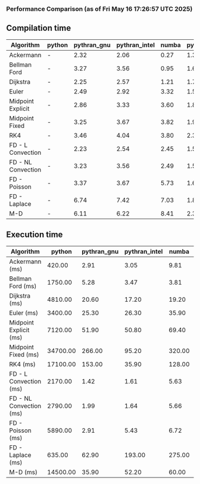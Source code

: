 ### Performance Comparison (as of Fri May 16 17:26:57 UTC 2025)
## Compilation time
Algorithm                 | python                    | pythran_gnu               | pythran_intel             | numba                     | pyccel_gnu_c              | pyccel_gnu_fortran        | pyccel_intel_c            | pyccel_intel_fortran     
------------------------- | ------------------------- | ------------------------- | ------------------------- | ------------------------- | ------------------------- | ------------------------- | ------------------------- | -------------------------
Ackermann                 | -                         | 2.32                      | 2.06                      | 0.27                      | 1.33                      | 1.35                      | 1.39                      | -                        
Bellman Ford              | -                         | 3.27                      | 3.56                      | 0.95                      | 1.63                      | 1.51                      | 1.63                      | -                        
Dijkstra                  | -                         | 2.25                      | 2.57                      | 1.21                      | 1.70                      | 1.60                      | 1.86                      | -                        
Euler                     | -                         | 2.49                      | 2.92                      | 3.32                      | 1.58                      | 1.48                      | 1.65                      | -                        
Midpoint Explicit         | -                         | 2.86                      | 3.33                      | 3.60                      | 1.80                      | 1.70                      | 1.86                      | -                        
Midpoint Fixed            | -                         | 3.25                      | 3.67                      | 3.82                      | 1.92                      | 1.79                      | 1.97                      | -                        
RK4                       | -                         | 3.46                      | 4.04                      | 3.80                      | 2.30                      | 2.25                      | 2.36                      | -                        
FD - L Convection         | -                         | 2.23                      | 2.54                      | 2.45                      | 1.53                      | 1.42                      | 1.57                      | -                        
FD - NL Convection        | -                         | 3.23                      | 3.56                      | 2.49                      | 1.53                      | 1.46                      | 1.60                      | -                        
FD - Poisson              | -                         | 3.37                      | 3.67                      | 5.73                      | 1.67                      | 1.76                      | 1.75                      | -                        
FD - Laplace              | -                         | 6.74                      | 7.42                      | 7.03                      | 1.88                      | 1.84                      | 1.89                      | -                        
M-D                       | -                         | 6.11                      | 6.22                      | 8.41                      | 2.31                      | 2.44                      | 2.57                      | -                        

## Execution time
Algorithm                 | python                    | pythran_gnu               | pythran_intel             | numba                     | pyccel_gnu_c              | pyccel_gnu_fortran        | pyccel_intel_c            | pyccel_intel_fortran     
------------------------- | ------------------------- | ------------------------- | ------------------------- | ------------------------- | ------------------------- | ------------------------- | ------------------------- | -------------------------
Ackermann (ms)            | 420.00                    | 2.91                      | 3.05                      | 9.81                      | 1.32                      | 1.23                      | 4.36                      | -                        
Bellman Ford (ms)         | 1750.00                   | 5.28                      | 3.47                      | 3.81                      | 3.78                      | 3.24                      | 6.72                      | -                        
Dijkstra (ms)             | 4810.00                   | 20.60                     | 17.20                     | 19.20                     | 68.50                     | 19.70                     | 52.10                     | -                        
Euler (ms)                | 3400.00                   | 25.30                     | 26.30                     | 35.90                     | 26.50                     | 10.60                     | 24.40                     | -                        
Midpoint Explicit (ms)    | 7120.00                   | 51.90                     | 50.80                     | 69.40                     | 44.40                     | 18.80                     | 40.10                     | -                        
Midpoint Fixed (ms)       | 34700.00                  | 266.00                    | 95.20                     | 320.00                    | 188.00                    | 72.40                     | 174.00                    | -                        
RK4 (ms)                  | 17100.00                  | 153.00                    | 35.90                     | 128.00                    | 95.00                     | 32.80                     | 80.60                     | -                        
FD - L Convection (ms)    | 2170.00                   | 1.42                      | 1.61                      | 5.63                      | 6.83                      | 1.63                      | 3.16                      | -                        
FD - NL Convection (ms)   | 2790.00                   | 1.99                      | 1.64                      | 5.66                      | 6.82                      | 1.52                      | 3.58                      | -                        
FD - Poisson (ms)         | 5890.00                   | 2.91                      | 5.43                      | 6.72                      | 16.10                     | 2.60                      | 12.30                     | -                        
FD - Laplace (ms)         | 635.00                    | 62.90                     | 193.00                    | 275.00                    | 485.00                    | 55.80                     | 295.00                    | -                        
M-D (ms)                  | 14500.00                  | 35.90                     | 52.20                     | 60.00                     | 185.00                    | 62.30                     | 71.10                     | -                        
